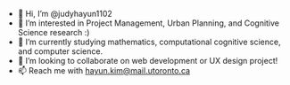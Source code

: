 - 👋 Hi, I’m @judyhayun1102
- 👀 I’m interested in Project Management, Urban Planning, and Cognitive Science research :)
- 🌱 I’m currently studying mathematics, computational cognitive science, and computer science. 
- 💞️ I’m looking to collaborate on web development or UX design project!
- 📫 Reach me with hayun.kim@mail.utoronto.ca

<!---
judyhayun1102/judyhayun1102 is a ✨ special ✨ repository because its `README.md` (this file) appears on your GitHub profile.
You can click the Preview link to take a look at your changes.
--->

